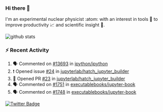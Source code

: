### Hi there 👋 

I'm an experimental nuclear physicist :atom: with an interest in tools :wrench: to improve productivity :chart_with_upwards_trend: and scientific insight :telescope:.

![github stats](https://github-readme-stats.vercel.app/api?username=agoose77&show_icons=true&hide_rank=true&hide_title=true&bg_color=30,e76445,904e95&text_color=efe3ec&icon_color=efe3ec)
<!--
**agoose77/agoose77** is a ✨ _special_ ✨ repository because its `README.md` (this file) appears on your GitHub profile.

Here are some ideas to get you started:

- 🔭 I’m currently working on ...
- 🌱 I’m currently learning ...
- 👯 I’m looking to collaborate on ...
- 🤔 I’m looking for help with ...
- 💬 Ask me about ...
- 📫 How to reach me: ...
- 😄 Pronouns: ...
- ⚡ Fun fact: ...
-->

### :zap: Recent Activity
<!--START_SECTION:activity-->
1. 🗣 Commented on [#13693](https://github.com/ipython/ipython/issues/13693) in [ipython/ipython](https://github.com/ipython/ipython)
2. ❗️ Opened issue [#24](https://github.com/jupyterlab/hatch_jupyter_builder/issues/24) in [jupyterlab/hatch_jupyter_builder](https://github.com/jupyterlab/hatch_jupyter_builder)
3. 💪 Opened PR [#23](https://github.com/jupyterlab/hatch_jupyter_builder/pull/23) in [jupyterlab/hatch_jupyter_builder](https://github.com/jupyterlab/hatch_jupyter_builder)
4. 🗣 Commented on [#1751](https://github.com/executablebooks/jupyter-book/issues/1751) in [executablebooks/jupyter-book](https://github.com/executablebooks/jupyter-book)
5. 🗣 Commented on [#1748](https://github.com/executablebooks/jupyter-book/issues/1748) in [executablebooks/jupyter-book](https://github.com/executablebooks/jupyter-book)
<!--END_SECTION:activity-->


[![Twitter Badge](https://img.shields.io/twitter/follow/agoose77?style=flat-square&logo=Twitter&logoColor=white&color=cornflowerblue)](https://twitter.com/agoose77)
